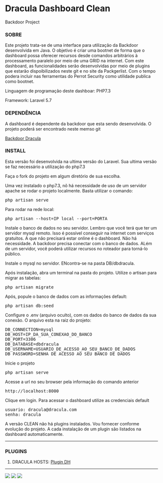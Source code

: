 # Dracula Dashboard Clean
Backdoor Project

### SOBRE
<p>Este projeto trata-se de uma interface para utilização da Backdoor desenvolvida em Java. O objetivo é criar uma bootnet de forma que o dashboard possa oferecer recursos desde comandos arbitrários à processamento paralelo por meio de uma GRID na internet. Com este dashboard, as funcionalidades serão desenvolvidas por meio de plugins que estarão dispoibilizados neste git e no site da Packgerlist. Com o tempo podera incluir nas ferramentas do Perrot Security como utilidade publica como bootnet.</p>

<p>Linguagem de programação deste dashboar: PHP7.3</P>
<p>Framework: Laravel 5.7</P>


### DEPENDÊNCIA
<P>A dashboard é dependente da backdoor que esta sendo desenvolvida. O projeto poderá ser encontrado neste memso git</p>
<a href="https://github.com/EuFreela/dracula">Backdoor Dracula</a>


### INSTALL

<p>Esta versão foi desenvolvida na ultima versão do Laravel. Sua ultima versão se faz necessário a utilização do php7.3</p>
<p>Faça o fork do projeto em algum diretório de sua escolha.</p>
<p>Uma vez instalado o php7.3, nõ há necessidade de uso de um servidor apache se rodar o projeto localmente. Basta utilizar o comando:</p>
<pre>
php artisan serve
</pre>

<p>Para rodar na rede local:</p>
<pre>
php artisan --host=IP_local --port=PORTA
</pre>

<p>Instale o banco de dados no seu servidor. Lembro que você terá que ter um servidor mysql remoto. Isso é possível conseguir na internet com serviços gratuitos. A que não precisará estar online é o dashboard. Não há necessidade. A backdoor precisa conectar com o banco de dados. ALém de um servidor, você poderá utilizar recursos no roteador para torná-lo público.</p>
<p>Instale o mysql no servidor. ENcontra-se na pasta DB/dbdracula.</p>
<p>Após instalação, abra um terminal na pasta do projeto. Utilize o artisan para migrar as tabelas:</p>
<pre>
php artisan migrate
</pre>

<p>Após, popule o banco de dados com as informações default:</p>
<pre>
php artisan db:seed
</pre>

<p>Configure o .env (arquivo oculto), com os dados do banco de dados da sua conexão. O arquivo esta na raiz do projeto:</p>
<pre>
DB_CONNECTION=mysql
DB_HOST=IP_DA_SUA_CONEXAO_DO_BANCO
DB_PORT=3306
DB_DATABASE=dbdracula
DB_USERNAME=USUARIO_DE_ACESSO_AO_SEU_BANCO_DE_DADOS
DB_PASSWORD=SENHA_DE_ACESSO_AO_SEU_BANCO_DE_DADOS
</pre>

<p>Inicie o projeto</p>
<pre>
php artisan serve
</pre>

<p>Acesse a url no seu browser pela informação do comando anterior</p>
<pre>
http://localhost:8000
</pre>

<p>Clique em login. Para acessar o dashboard utilize as credenciais default</p>
<pre>
usuario: dracula@dracula.com
senha: dracula
</pre>

<p>A versão CLEAN não há plugins instalados. Vou fornecer conforme evolução do projeto. A cada instalação de um plugin são listados na dashboard automaticamente.</p>

<hr>

### PLUGINS

1. DRACULA HOSTS: <a href="https://github.com/EuFreela/dracula-hosts">Plugin DH<a>


<hr>
<img src="https://i.postimg.cc/WzWB6svv/Captura-de-tela-em-2019-02-05-18-35-09.png">
<img src="https://i.postimg.cc/7ZHkvtKd/Captura-de-tela-em-2019-02-05-18-44-43.png">
<img src="https://i.postimg.cc/fbkQytnv/Captura-de-tela-em-2019-02-05-18-45-44.png">
